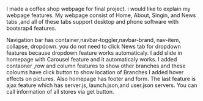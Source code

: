 I made a coffee shop webpage for final project.
i would like to explain my webpage features.
My webpage consist of Home, About, Singin, and News tabs ,and all of these tabs support desktop and phone software with bootsrap4 features.

 <title>Coffee Of Boston</title>
    <meta charset="utf-8">
    <meta name="viewport" content="width=device-width, initial-scale=1">
    <link rel="stylesheet" href="https://maxcdn.bootstrapcdn.com/bootstrap/4.1.3/css/bootstrap.min.css">
    <script src="https://ajax.googleapis.com/ajax/libs/jquery/3.3.1/jquery.min.js"></script>
    <script src="https://cdnjs.cloudflare.com/ajax/libs/popper.js/1.14.3/umd/popper.min.js"></script>
    <script src="https://maxcdn.bootstrapcdn.com/bootstrap/4.1.3/js/bootstrap.min.js"></script>
    <script src="https://code.jquery.com/jquery-3.3.1.js" integrity="sha256-2Kok7MbOyxpgUVvAk/HJ2jigOSYS2auK4Pfzbm7uH60="
    crossorigin="anonymous"></script>
    
    
    
   Navigation bar has container,navbar-toggler,navbar-brand, nav-item, collapse, dropdown. you do not need to click News tab for
   dropdown features because dropdown feature works automaticaly.
   I add slide in homepage with Carousel feature and it automaticaly works.
   I added contaoner ,row and column features to show other branches and these coloums have click button to show location of Branches
   I added hover effects on pictures. Also homepage has footer and form.
   The last feature is ajax feature which has server.js, launch.json,and user.json servers.
   You can call information of all stores via get button.
   
   
   
   
   
    
    
   
   
   
   

